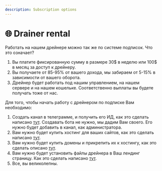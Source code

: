 ```yaml
---
description: Subscription options
---
```


# 🌐 Drainer rental

Работать на нашем дрейнере можно так же по системе подписок. Что это означает?

1. Вы платите фиксированную сумму в размере 30$ в неделю или 100$ в месяц за доступ к дрейнеру.
2. Вы получаете от 85-95% от вашего дохода, мы забираем от 5-15% в зависимости от вашего оборота.
3. Дрейнер будет работать под нашим управлением, на нашем сервере и на нашем кошельке. Соответственно выплаты вы будете получать тоже от нас.

Для того, чтобы начать работу с дрейнером по подписке Вам необходимо:

1. Создать канал в телеграмме, и получить его ИД, как это сделать написано [тут](https://golden-drainer.gitbook.io/golden-drainer/fundamentals/getting-set-up/creating-bot-and-channel-in-telegram). Создавать бота не нужно, мы дадим Вам своего. Его нужно будет добавить в канал, как администратора.
2. Вам нужно будет купить хостинг для ваших сайтов, как это сделать написано [тут](https://golden-drainer.gitbook.io/golden-drainer/fundamentals/getting-set-up/buying-hosting).
3. Вам нужно будет купить домены и прикрепить их к хостингу, как это сделать описано [тут](https://golden-drainer.gitbook.io/golden-drainer/fundamentals/getting-set-up/buying-landing-page-domain).
4. Вам нужно будет установить файлы дрейнера в Ваш лендинг страницу. Как это сделать написано [тут](https://golden-drainer.gitbook.io/golden-drainer/fundamentals/getting-set-up/landing-page-installation).
5. Все, вы великолепны.
